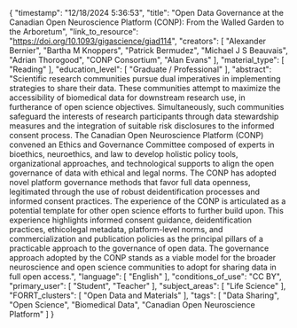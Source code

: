 {
    "timestamp": "12/18/2024 5:36:53",
    "title": "Open Data Governance at the Canadian Open Neuroscience Platform (CONP): From the Walled Garden to the Arboretum",
    "link_to_resource": "https://doi.org/10.1093/gigascience/giad114",
    "creators": [
        "Alexander Bernier",
        "Bartha M Knoppers",
        "Patrick Bermudez",
        "Michael J S Beauvais",
        "Adrian Thorogood",
        "CONP Consortium",
        "Alan Evans"
    ],
    "material_type": [
        "Reading"
    ],
    "education_level": [
        "Graduate / Professional"
    ],
    "abstract": "Scientific research communities pursue dual imperatives in implementing strategies to share their data. These communities attempt to maximize the accessibility of biomedical data for downstream research use, in furtherance of open science objectives. Simultaneously, such communities safeguard the interests of research participants through data stewardship measures and the integration of suitable risk disclosures to the informed consent process. The Canadian Open Neuroscience Platform (CONP) convened an Ethics and Governance Committee composed of experts in bioethics, neuroethics, and law to develop holistic policy tools, organizational approaches, and technological supports to align the open governance of data with ethical and legal norms. The CONP has adopted novel platform governance methods that favor full data openness, legitimated through the use of robust deidentification processes and informed consent practices. The experience of the CONP is articulated as a potential template for other open science efforts to further build upon. This experience highlights informed consent guidance, deidentification practices, ethicolegal metadata, platform-level norms, and commercialization and publication policies as the principal pillars of a practicable approach to the governance of open data. The governance approach adopted by the CONP stands as a viable model for the broader neuroscience and open science communities to adopt for sharing data in full open access.",
    "language": [
        "English"
    ],
    "conditions_of_use": "CC BY",
    "primary_user": [
        "Student",
        "Teacher"
    ],
    "subject_areas": [
        "Life Science"
    ],
    "FORRT_clusters": [
        "Open Data and Materials"
    ],
    "tags": [
        "Data Sharing",
        "Open Science",
        "Biomedical Data",
        "Canadian Open Neuroscience Platform"
    ]
}